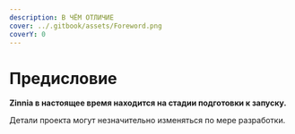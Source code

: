 ```yaml
---
description: В ЧЁМ ОТЛИЧИЕ
cover: ../.gitbook/assets/Foreword.png
coverY: 0
---
```


# Предисловие

**Zinnia в настоящее время находится на стадии подготовки к запуску.**

Детали проекта могут незначительно изменяться по мере разработки.
